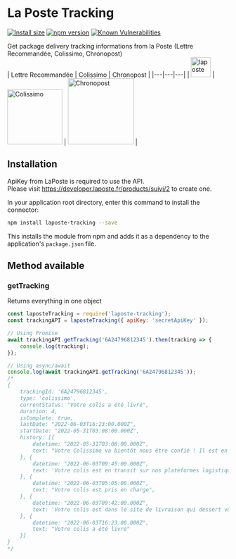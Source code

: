 # La Poste Tracking

<a href="https://packagephobia.now.sh/result?p=laposte-tracking-fr"><img src="https://badgen.net/packagephobia/install/laposte-tracking-fr" alt="Install size"></a>
<a href="https://www.npmjs.com/package/laposte-tracking-fr"><img src="https://img.shields.io/npm/v/laposte-tracking-fr" alt="npm version"></a>
<a href="https://security.snyk.io/package/npm/laposte-tracking-fr"><img src="https://snyk.io/test/npm/laposte-tracking-fr/badge.svg" alt="Known Vulnerabilities"></a>

Get package delivery tracking informations from la Poste (Lettre Recommandée, Colissimo, Chronopost)<br/>
| Lettre Recommandée | Colissimo | Chronopost |
|---|---|---|
| <a href="https://www.laposte.fr/outils/suivre-vos-envois"><img src="https://www.laposte.fr/_ui/logo/logo-light.svg" alt="laposte" width="45"></a> | <a href="https://www.laposte.fr/outils/suivre-vos-envois"><img src="https://www.laposte.fr/_ui/eboutique/images/suivi/logo-colissimo.svg" alt="Colissimo" width="125"></a> | <a href="https://www.chronopost.fr/"><img src="https://www.chronopost.fr/sites/all/themes/chronopost/images/chronopost_logo.png" alt="Chronopost" width="150"></a> |

## Installation

ApiKey from LaPoste is required to use the API.<br/>
Please visit https://developer.laposte.fr/products/suivi/2 to create one.

In your application root directory, enter this command to install the connector:
```bash
npm install laposte-tracking --save
```

This installs the module from npm and adds it as a dependency to the application's `package.json` file.

## Method available

### getTracking
Returns everything in one object
```js
const laposteTracking = require('laposte-tracking');
const trackingAPI = laposteTracking({ apiKey: 'secretApiKey' });

// Using Promise
await trackingAPI.getTracking('6A24796812345').then(tracking => {
    console.log(tracking);
});

// Using async/await
console.log(await trackingAPI.getTracking('6A24796812345'));
/*
{
    trackingId: '6A24796812345',
    type: 'colissimo',
    currentStatus: "Votre colis a été livré",
    duration: 4,
    isComplete: true,
    lastDate: "2022-06-03T16:23:00.000Z",
    startDate: "2022-05-31T03:08:00.000Z",
    history: [{
        datetime: "2022-05-31T03:08:00.000Z",
        text: "Votre Colissimo va bientôt nous être confié ! Il est en cours de préparation chez votre expéditeur."
    }, {
        datetime: "2022-06-03T09:45:00.000Z",
        text: 'Votre colis est en transit sur nos plateformes logistiques.'
    }, {
        datetime: "2022-06-03T05:05:00.000Z",
        text: "Votre colis est pris en charge",
    }, {
        datetime: "2022-06-03T09:42:00.000Z",
        text: 'Votre colis est dans le site de livraison qui dessert votre adresse. Nous le préparons pour le mettre en livraison.'
    }, {
        datetime: "2022-06-03T16:23:00.000Z",
        text: "Votre colis a été livré"
    }]
}
*/
```
